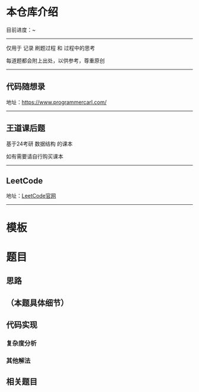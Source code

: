 # 本仓库介绍

目前进度：~

---

仅用于 记录 刷题过程 和 过程中的思考

每道题都会附上出处，以供参考，尊重原创

---



## 代码随想录

地址：https://www.programmercarl.com/

---



## 王道课后题

基于24考研 数据结构 的课本

如有需要请自行购买课本

---



##  LeetCode

地址：[LeetCode官网](https://leetcode.cn/leetbook/)

---



# 模板

# 题目

## 思路

## （本题具体细节）

## 代码实现

### 复杂度分析

### 其他解法

## 相关题目